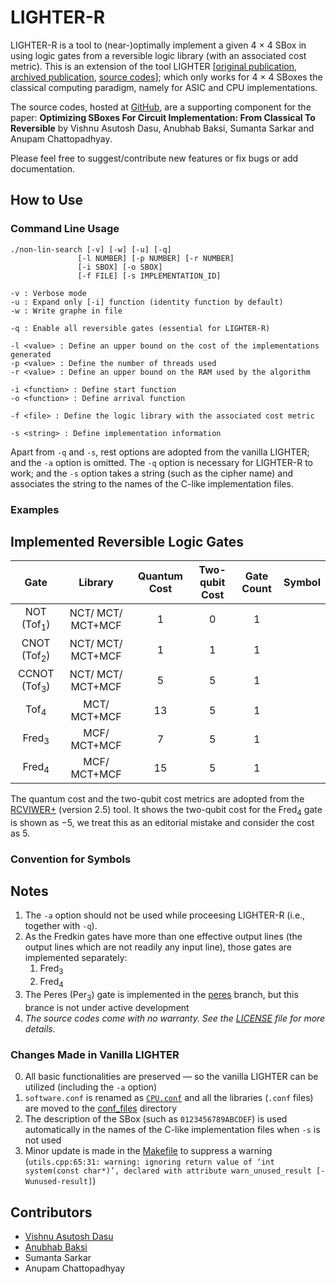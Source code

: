 
# LIGHTER-R #
LIGHTER-R is a tool to (near-)optimally implement a given 4 × 4 SBox in using logic gates from a reversible logic library (with an associated cost metric). This is an extension of the tool LIGHTER [[original publication](https://tosc.iacr.org/index.php/ToSC/article/view/806), [archived publication](https://eprint.iacr.org/2017/101), [source codes](http://jeremy.jean.free.fr/pub/fse2018_layer_implementations.tar.gz)]; which only works for 4 × 4 SBoxes the classical computing paradigm, namely for ASIC and CPU implementations. 

The source codes, hosted at [GitHub](https://github.com/vdasu/lighter-r), are a supporting component for the paper:
**Optimizing SBoxes For Circuit Implementation: From Classical To Reversible**
by Vishnu Asutosh Dasu, Anubhab Baksi, Sumanta Sarkar and Anupam Chattopadhyay.

Please feel free to suggest/contribute new features or fix bugs or add documentation.

## How to Use ##

### Command Line Usage ###
    ./non-lin-search [-v] [-w] [-u] [-q]
                   [-l NUMBER] [-p NUMBER] [-r NUMBER]
                   [-i SBOX] [-o SBOX]
                   [-f FILE] [-s IMPLEMENTATION_ID]

    -v : Verbose mode
    -u : Expand only [-i] function (identity function by default)
    -w : Write graphe in file
    
    -q : Enable all reversible gates (essential for LIGHTER-R)

    -l <value> : Define an upper bound on the cost of the implementations generated
    -p <value> : Define the number of threads used
    -r <value> : Define an upper bound on the RAM used by the algorithm

    -i <function> : Define start function
    -o <function> : Define arrival function

    -f <file> : Define the logic library with the associated cost metric

    -s <string> : Define implementation information

Apart from `-q` and `-s`, rest options are adopted from the vanilla LIGHTER; and the `-a` option is omitted. The `-q` option is necessary for LIGHTER-R to work; and the `-s` option takes a string (such as the cipher name) and associates the string to the names of the C-like implementation files.

### Examples ###

## Implemented Reversible Logic Gates ##

|            Gate            |      Library      |Quantum Cost | Two-qubit Cost  | Gate Count |   Symbol     |
|:--------------------------:|:-----------------:|:-----------:|:---------------:|:----------:|:------------:|
|   NOT (Tof<sub>1</sub>)    | NCT/ MCT/ MCT+MCF |      1      |         0       |     1      |  |
|   CNOT  (Tof<sub>2</sub>)  | NCT/ MCT/ MCT+MCF |      1      |         1       |     1      |  |
|  CCNOT (Tof<sub>3</sub>)   | NCT/ MCT/ MCT+MCF |      5      |         5       |     1      |  |
|      Tof<sub>4</sub>       |    MCT/ MCT+MCF   |      13     |         5       |     1      |  |
|     Fred<sub>3</sub>       |    MCF/ MCT+MCF   |      7      |         5       |     1      |  |
|     Fred<sub>4</sub>       |    MCF/ MCT+MCF   |      15     |         5       |     1      |  |

The quantum cost and the two-qubit cost metrics are adopted from the [RCVIWER+](https://ceit.aut.ac.ir/QDA/RCV.htm) (version 2.5) tool. It shows the two-qubit cost for the Fred<sub>4</sub> gate is shown as −5, we treat this as an editorial mistake and consider the cost as 5.

### Convention for Symbols ###

## Notes ##
1. The `-a` option should not be used while proceesing LIGHTER-R (i.e., together with `-q`). 
2. As the Fredkin gates have more than one effective output lines (the output lines which are not readily any input line), those gates are implemented separately:
    1. Fred<sub>3</sub>
    2. Fred<sub>4</sub>
3. The Peres (Per<sub>3</sub>) gate is implemented in the [peres](https://github.com/vdasu/lighter-r/tree/peres) branch, but this brance is not under active development
4. *The source codes come with no warranty. See the [LICENSE](./LICENSE) file for more details.*


### Changes Made in Vanilla LIGHTER ###

0. All basic functionalities are preserved — so the vanilla LIGHTER can be utilized (including the `-a` option)
1. `software.conf` is renamed as [`CPU.conf`](./conf_files/CPU.conf) and all the libraries (`.conf` files) are moved to the [conf_files](./conf_files) directory
2. The description of the SBox (such as `0123456789ABCDEF`) is used automatically in the names of the C-like implementation files when `-s` is not used
3. Minor update is made in the [Makefile](./Makefile) to suppress a warning (`utils.cpp:65:31: warning: ignoring return value of ‘int system(const char*)’, declared with attribute warn_unused_result [-Wunused-result]`)

## Contributors ##
* [Vishnu Asutosh Dasu](mailto:vishnu.asutosh@learner.manipal.edu)
* [Anubhab Baksi](mailto:anubhab001@e.ntu.edu.sg)
* Sumanta Sarkar
* Anupam Chattopadhyay
